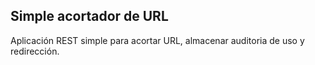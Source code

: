 ## Simple acortador de URL

Aplicación REST simple para acortar URL, almacenar auditoria de uso y redirección.
